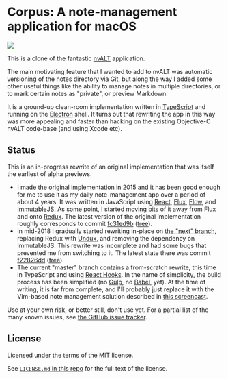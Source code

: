 # Corpus: A note-management application for macOS

![](https://raw.githubusercontent.com/wincent/corpus/media/corpus.png)

This is a clone of the fantastic [nvALT](https://brettterpstra.com/projects/nvalt/) application.

The main motivating feature that I wanted to add to nvALT was automatic versioning of the notes directory via Git, but along the way I added some other useful things like the ability to manage notes in multiple directories, or to mark certain notes as "private", or preview Markdown.

It is a ground-up clean-room implementation written in [TypeScript](https://www.typescriptlang.org/) and running on the [Electron](https://electronjs.org/) shell. It turns out that rewriting the app in this way was more appealing and faster than hacking on the existing Objective-C nvALT code-base (and using Xcode etc).

## Status

This is an in-progress rewrite of an original implementation that was itself the earliest of alpha previews.

- I made the original implementation in 2015 and it has been good enough for me to use it as my daily note-management app over a period of about 4 years. It was written in JavaScript using [React](https://reactjs.org/), [Flux](https://facebook.github.io/flux/), [Flow](https://flow.org/), and [ImmutableJS](https://immutable-js.github.io/immutable-js/). As some point, I started moving bits of it away from Flux and onto [Redux](https://redux.js.org/). The latest version of the original implementation roughly corresponds to commit [fc31ed9b](https://github.com/wincent/corpus/commit/fc31ed9b8cd72742088c935c7abdd18fce58860e) ([tree](https://github.com/wincent/corpus/tree/fc31ed9b8cd72742088c935c7abdd18fce58860e)).
- In mid-2018 I gradually started rewriting in-place on [the "next" branch](https://github.com/wincent/corpus/tree/next), replacing Redux with [Undux](https://undux.org/), and removing the dependency on ImmutableJS. This rewrite was incomplete and had some bugs that prevented me from switching to it. The latest state there was commit [f22826dd](https://github.com/wincent/corpus/commit/f22826ddf6daad07dc20cae90493b5d975a76270) ([tree](https://github.com/wincent/corpus/tree/f22826ddf6daad07dc20cae90493b5d975a76270)).
- The current "master" branch contains a from-scratch rewrite, this time in TypeScript and using [React Hooks](https://reactjs.org/docs/hooks-intro.html). In the name of simplicity, the build process has been simplified (no [Gulp](https://gulpjs.com/), no [Babel](https://babeljs.io/), yet). At the time of writing, it is far from complete, and I'll probably just replace it with the Vim-based note management solution described in [this screencast](https://youtu.be/KRlNBcYw74I).

Use at your own risk, or better still, don't use yet. For a partial list of the many known issues, see [the GitHub issue tracker](https://github.com/wincent/corpus/issues).

## License

Licensed under the terms of the MIT license.

See [`LICENSE.md` in this repo](./LICENSE.md) for the full text of the license.
